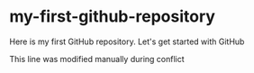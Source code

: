 # my-first-github-repository

Here is my first GitHub repository. Let's get started with GitHub

This line was modified manually during conflict

